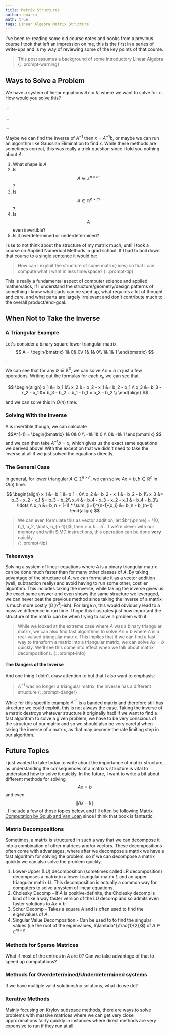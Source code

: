 ```yaml
---
title: Matrix Structures
author: emarro
math: true
tags: Linear Algebra Matrix Structure
---
```



I've been re-reading some old course notes and books from a previous course I took that left an impression on me,
this is the first in a series of write-ups and is my way of reviewing some of the key points of that course.
> This post assumes a background of some introductory Linear Algebra
{: .prompt-warning}

## Ways to Solve a Problem
We have a system of linear equations $Ax = b$, where we want to solve for $x$. How would you solve this?

...


...


...



Maybe we can find the inverse of $A^{-1}$ then $x = A^{-1}b$, or maybe we can run an algorithm like Gaussian Elimination to
find $x$. While these methods are sometimes correct, this was really a trick question since I told you nothing about $A$.
1. What shape is $A$ 
2. Is $$ A \in \mathbb{Z}^{n \times m}$$? 
3. Is $$A \in \mathbb{R}^{n \times m}$$?. 
4. Is $$A$$ even invertible? 
5. Is it overdetermined or underdetermined? 

I use to not think about the structure of my matrix much, until I
took a course on Applied Numerical Methods in grad school. If I had to boil down that course to a single sentence it would be: 

> How can I exploit the structure of some matrix(-ices) so that I can compute what I want in less time/space?
{: .prompt-tip}

This is really a fundamental aspect of computer science and applied mathematics, if I understand the structure/geometry/design patterns of something I know what parts can be sped up, what requires a lot of thought and care, and what parts are largely irrelevant and don't contribute much to the overall product/end-goal. 

## When __Not__ to Take the Inverse
### A Triangular Example
Let's consider a binary square lower triangular matrix,
$$
A = \begin{bmatrix} 1& 0& 0\\
                    1& 1& 0\\
                    1& 1& 1
           \end{bmatrix}
$$
.

We can see that for any $b \in \mathbb{R}^3$, we can solve $Ax = b$ in just a few operations. Writing out the formulas for each $x_i$, we can see that

$$
\begin{align}
    x_1 &= b_1 &\\
    x_2 &= b_2 - x_1 &= b_2 - b_1 \\
    x_3 &= b_3 - x_2 - x_1 &= b_3 - b_2 + b_1 - b_1 = b_3 - b_2  \\
\end{align}
$$

and we can solve this in $O(n)$ time.

### Solving With the Inverse

 A is invertible though, we can calculate 
$$A^{-1} = \begin{bmatrix}
    1& 0& 0 \\
    -1& 1& 0 \\
    0& -1& 1
\end{bmatrix} $$
and we can then take $A^{-1}b = x$, which gives us the exact same equations we derived above! With the exception that we didn't need to take the inverse at all if we just solved the equations directly. 

### The General Case
In general, for lower triangular $A \in \mathbb{1}^{n \times n}$, we can solve $Ax = b, b \in \mathbb{R}^n$ in $O(n)$ time. 

$$
\begin{align}
    x_1 &= b_1                   &=b_1 - 0\\
    x_2 &= b_2 - x_1             &= b_2 - b_1\\
    x_3 &= b_3 - x_2 - x_1       &= b_3 - b_2\\
    x_4 &= b_4 - x_3 - x_2 - x_1 &= b_4 - b_3\\
    \ldots \\
    x_n &= b_n + (-1) * \sum_{i=1}^{n-1}{x_i} &= b_n - b_{n-1} 
\end{align}
$$


> We can even formulate this as vector addition, let $b^{\prime} = \[0, b_1, b_2, \ldots, b_{n-1}\]$, then $x = b - b^{\prime}$. If we're clever with our memory and with SIMD instructions, this operation can be done __very__ quickly.  
{: .prompt-tip}

### Takeaways
Solving a system of linear equations where $A$ is a binary triangular matrix can be done much faster than for many other classes of $A$. By taking advantage of the structure of $A$, we can formulate it as a vector addition (well, subtraction really) and avoid having to run some other, costlier algorithm. This includes taking the inverse, while taking the inverse gives us the exact same answer and even shows the same structure we leveraged, we can never beat the previous method since taking the inverse of a matrix is much more costly ($O(n^3)$-ish). For large $n$, this would obviously lead to a massive difference in run time. 
I hope this illustrates just how important the structure of the matrix can be when trying to solve a problem with it. 
> While we looked at the extreme case where $A$ was a binary triangular matrix, we can also find fast algorithms to solve $Ax = b$ where $A$ is a real-valued triangular matrix. This implies that if we can find a fast way to transform a matrix into a triangular matrix, we can solve $Ax = b$ quickly. We'll see this come into effect when we talk about matrix decompositions.
{: .prompt-info}

#### The Dangers of the Inverse
And one thing I didn't draw attention to but that I also want to emphasis:
> $A^{-1}$ was no longer a triangular matrix, the inverse has a different structure
{: .prompt-danger}

While for this specific example $A^{-1}$ is a banded matrix and therefore still has structure we could exploit, this is not always the case. Taking the inverse of a matrix destroys whatever structure it originally had! If we want to find a fast algorithm to solve a given problem, we have to be very conscious of the structure of our matrix and so we should also be very careful when taking the inverse of a matrix, as that may become the rate limiting step in our algorithm.

## Future Topics
I just wanted to take today to write about the importance of matrix structure, as understanding the consequences of a matrix's structure is vital to understand how to solve it quickly. In the future, I want to write a bit about different methods for solving $$ Ax = b$$ and even $$\|{Ax - b}\|$$. I include a few of those topics below, and I'll often be following [Matrix Computation by Golub and Van Loan](https://books.google.com/books?hl=en&lr=&id=5U-l8U3P-VUC&oi=fnd&pg=PP1&dq=golub+van+loan&ots=7-JDKiVT7s&sig=6t-DebSKhXrn9G1nCgfAuXpzpRw#v=onepage&q&f=false) since I think that book is fantastic.
### Matrix Decompositions
Sometimes, a matrix is structured in such a way that we can decompose it into a combination of other matrices and/or vectors. These decompositions often come with advantages, where after we decompose a matrix we have a fast algorithm for solving the problem, so if we can decompose a matrix quickly we can also solve the problem quickly.
1. Lower-Upper (LU) decomposition (sometimes called LR decomposition) decomposes a matrix in a lower triangular matrix $L$ and an upper triangular matrix $U$. This decomposition is actually a common way for computers to solve a system of linear equations. 
2. Cholesky Decomp - If $A$ is positive-definite, the Cholesky decomp is kind of like a way faster version of the LU decomp and so admits even faster solutions to $Ax = b$
4. Schur Decomp - Takes a square $A$ and is often used to find the eigenvalues of $A$.
5. Singular Value Decomposition - Can be used to to find the singular values (i.e the root of the eigenvalues, $\lambda^{\frac{1}{2}}$) of $A \in \mathbb{C}^{m \times n}$.
### Methods for Sparse Matrices
What if most of the entries in $A$ are $0$? Can we take advantage of that to speed up computations?
### Methods for Overdetermined/Underdetermined systems
If we have multiple valid solutions/no solutions, what do we do?
### Iterative Methods
Mainly focusing on Krylov subspace methods, there are ways to solve problems with massive matrices where we can get very close approximations fairly quickly in instances where direct methods are very expensive to run if they run at all.